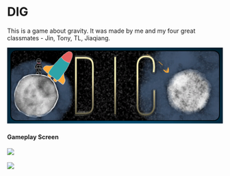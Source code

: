 # DIG
This is a game about gravity.
It was made by me and my four great classmates - Jin, Tony, TL, Jiaqiang.

<p align = "center">
<img src = "/images/Title.PNG" width = "800">
</p>

#### Gameplay Screen
<p align = "left">
<img src = "/images/Begin.gif" width = "350">
</p>
<p align = "left">
<img src = "/images/Crashed.gif" width = "350">
</p>